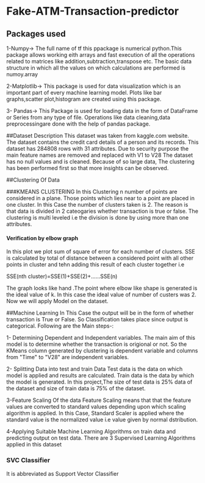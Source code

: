 # Fake-ATM-Transaction-predictor
## Packages used 
1-Numpy-> The full name of tf this ppackage is numerical python.This package allows working eith arrays and fast execution of all the operations related to matrices like addition,subtraction,transpose etc.
The basic data structure in which all the values on which calculations are performed is numoy.array

2-Matplotlib-> This package is used for data visualization which is an important part of every machine learning model.
Plots like bar graphs,scatter plot,histogram are created using this package.

3- Pandas-> This Package is used for loading data in the form of DataFrame or Series from any type of file.
Operations like data cleaning,data preprocessingare done with the help of pandas package.

##Dataset Description
This dataset was taken from kaggle.com website.
The dataset contains the credit card details of a person and its records.
This dataset has 284808 rows with 31 attributes.
Due to security purpose the main feature names are removed and replaced with V1 to V28
The dataset has no null values and is cleaned.
Because of so large data, The clustering has been performed first so that more insights can be observed.

##Clustering Of Data

###KMEANS CLUSTERING
In this Clustering n number of points are considered in a plane.
Those points which lies near to a point are placed in one cluster.
In this Case the number of clusters taken is 2.
The reason is that data is divided in 2 cateogaries whether transaction is true or false.
The clustering is multi leveled i.e  the division is done by using more than one attributes.

#### Verification by elbow graph
In this plot we plot sum of square of error for each number of clusters.
SSE is calculated by total of distance between a considered point with all other points in cluster and tehn adding this result of each cluster together i.e

SSE(nth cluster)=SSE(1)+SSE(2)+......SSE(n)

The graph looks like hand .The point where elbow like shape is generated is the ideal value of k.
In this case the ideal value of number of custers was 2.
Now we will apply Model on the dataset.

##Machine Learning
In This Case the output will be in the form of whether transaction is True or False. So Classification takes place since output is categorical.
Following are the Main steps-:

1- Determining Dependent and Independent variables.
The main aim of this model is to determine whether the transaction is origional or not.
So the KMeans column generated by clustering is dependent variable and columns from "Time" to "V28" are independent variables.

2- Splitting Data into test and train Data
Test data is the data on which model is applied and results are calculated.
Train data is the data by which the model is generated.
In this project,The size of test data is 25% data of the dataset and size of train data is 75% of the dataset.

3-Feature Scaling Of the data
Feature Scaling means that that the feature values are converted to standard values depending upon which scaling algorithm is applied.
In this Case, Standard Scaler is applied where the standard value is the normalized value i.e value given by normal dstribution.

4-Applying Suitable Machine Learning Algorithms on train data and predicting output on test data.
There are 3 Supervised Learning  Algorithms applied in this dataset

### SVC Classifier
It is abbreviated as Support Vector Classifier

